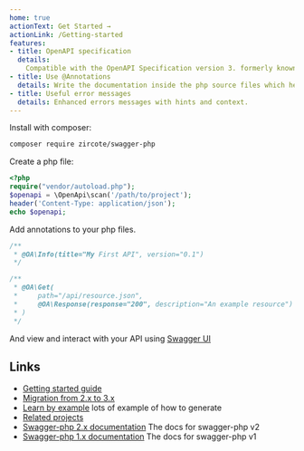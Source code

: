 ```yaml
---
home: true
actionText: Get Started →
actionLink: /Getting-started
features:
- title: OpenAPI specification
  details: 
    Compatible with the OpenAPI Specification version 3. formerly known as Swagger.
- title: Use @Annotations
  details: Write the documentation inside the php source files which helps to keep the documentation in sync.
- title: Useful error messages
  details: Enhanced errors messages with hints and context.
---
```


Install with composer:

```bash
composer require zircote/swagger-php
```

Create a php file:

```php
<?php
require("vendor/autoload.php");
$openapi = \OpenApi\scan('/path/to/project');
header('Content-Type: application/json');
echo $openapi;
```

Add annotations to your php files.

```php
/**
 * @OA\Info(title="My First API", version="0.1")
 */

/**
 * @OA\Get(
 *     path="/api/resource.json",
 *     @OA\Response(response="200", description="An example resource")
 * )
 */
```

And view and interact with your API using [Swagger UI ](https://swagger.io/tools/swagger-ui/)

## Links

- [Getting started guide](Getting-started.md)
- [Migration from 2.x to 3.x](Migrating-to-v3.md)
- [Learn by example](https://github.com/zircote/swagger-php/tree/master/Examples) lots of example of how to generate
- [Related projects](Related-projects.md)
- [Swagger-php 2.x documentation](https://github.com/zircote/swagger-php/tree/2.x/docs) The docs for swagger-php v2
- [Swagger-php 1.x documentation](/1.x/) The docs for swagger-php v1
